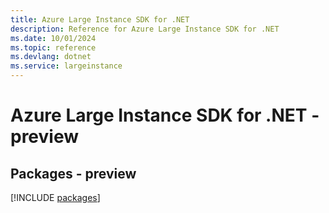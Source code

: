 ```yaml
---
title: Azure Large Instance SDK for .NET
description: Reference for Azure Large Instance SDK for .NET
ms.date: 10/01/2024
ms.topic: reference
ms.devlang: dotnet
ms.service: largeinstance
---
```

# Azure Large Instance SDK for .NET - preview
## Packages - preview
[!INCLUDE [packages](large-instance-index.md)]